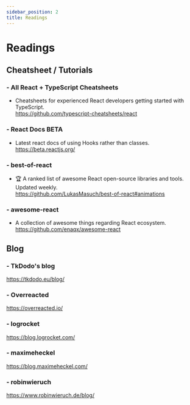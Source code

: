 ```yaml
---
sidebar_position: 2
title: Readings
---
```


# Readings

## Cheatsheet / Tutorials
### - All React + TypeScript Cheatsheets
- Cheatsheets for experienced React developers getting started with TypeScript.    
https://github.com/typescript-cheatsheets/react  

### - React Docs BETA
- Latest react docs of using Hooks rather than classes.      
https://beta.reactjs.org/  

### - best-of-react  
- 🏆 A ranked list of awesome React open-source libraries and tools. Updated weekly.       
https://github.com/LukasMasuch/best-of-react#animations    

### - awesome-react    
- A collection of awesome things regarding React ecosystem.         
https://github.com/enaqx/awesome-react   


## Blog
### - TkDodo's blog     
https://tkdodo.eu/blog/  

### - Overreacted       
https://overreacted.io/   

### - logrocket      
https://blog.logrocket.com/
 
### - maximeheckel     
https://blog.maximeheckel.com/

### - robinwieruch     
https://www.robinwieruch.de/blog/

